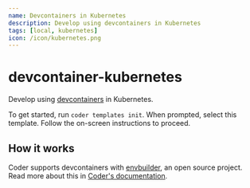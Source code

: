 ```yaml
---
name: Devcontainers in Kubernetes
description: Develop using devcontainers in Kubernetes
tags: [local, kubernetes]
icon: /icon/kubernetes.png
---
```


# devcontainer-kubernetes

Develop using [devcontainers](https://containers.dev) in Kubernetes.

To get started, run `coder templates init`. When prompted, select this template.
Follow the on-screen instructions to proceed.

## How it works

Coder supports devcontainers with [envbuilder](https://github.com/coder/envbuilder), an open source project. Read more about this in [Coder's documentation](https://coder.com/docs/v2/latest/templates/devcontainers).
